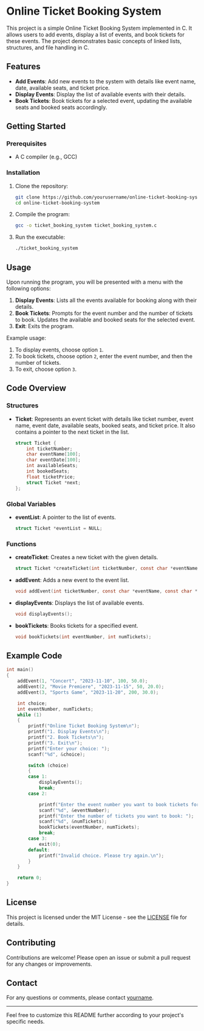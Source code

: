 # Online Ticket Booking System

This project is a simple Online Ticket Booking System implemented in C. It allows users to add events, display a list of events, and book tickets for these events. The project demonstrates basic concepts of linked lists, structures, and file handling in C.

## Features

- **Add Events**: Add new events to the system with details like event name, date, available seats, and ticket price.
- **Display Events**: Display the list of available events with their details.
- **Book Tickets**: Book tickets for a selected event, updating the available seats and booked seats accordingly.

## Getting Started

### Prerequisites

- A C compiler (e.g., GCC)

### Installation

1. Clone the repository:

    ```sh
    git clone https://github.com/yourusername/online-ticket-booking-system.git
    cd online-ticket-booking-system
    ```

2. Compile the program:

    ```sh
    gcc -o ticket_booking_system ticket_booking_system.c
    ```

3. Run the executable:

    ```sh
    ./ticket_booking_system
    ```

## Usage

Upon running the program, you will be presented with a menu with the following options:

1. **Display Events**: Lists all the events available for booking along with their details.
2. **Book Tickets**: Prompts for the event number and the number of tickets to book. Updates the available and booked seats for the selected event.
3. **Exit**: Exits the program.

Example usage:

1. To display events, choose option `1`.
2. To book tickets, choose option `2`, enter the event number, and then the number of tickets.
3. To exit, choose option `3`.

## Code Overview

### Structures

- **Ticket**: Represents an event ticket with details like ticket number, event name, event date, available seats, booked seats, and ticket price. It also contains a pointer to the next ticket in the list.

    ```c
    struct Ticket {
        int ticketNumber;
        char eventName[100];
        char eventDate[100];
        int availableSeats;
        int bookedSeats;
        float ticketPrice;
        struct Ticket *next;
    };
    ```

### Global Variables

- **eventList**: A pointer to the list of events.

    ```c
    struct Ticket *eventList = NULL;
    ```

### Functions

- **createTicket**: Creates a new ticket with the given details.

    ```c
    struct Ticket *createTicket(int ticketNumber, const char *eventName, const char *eventDate, int availableSeats, float ticketPrice);
    ```

- **addEvent**: Adds a new event to the event list.

    ```c
    void addEvent(int ticketNumber, const char *eventName, const char *eventDate, int availableSeats, float ticketPrice);
    ```

- **displayEvents**: Displays the list of available events.

    ```c
    void displayEvents();
    ```

- **bookTickets**: Books tickets for a specified event.

    ```c
    void bookTickets(int eventNumber, int numTickets);
    ```

## Example Code

```c
int main()
{
    addEvent(1, "Concert", "2023-11-10", 100, 50.0);
    addEvent(2, "Movie Premiere", "2023-11-15", 50, 20.0);
    addEvent(3, "Sports Game", "2023-11-20", 200, 30.0);

    int choice;
    int eventNumber, numTickets;
    while (1)
    {
        printf("Online Ticket Booking System\n");
        printf("1. Display Events\n");
        printf("2. Book Tickets\n");
        printf("3. Exit\n");
        printf("Enter your choice: ");
        scanf("%d", &choice);

        switch (choice)
        {
        case 1:
            displayEvents();
            break;
        case 2:

            printf("Enter the event number you want to book tickets for: ");
            scanf("%d", &eventNumber);
            printf("Enter the number of tickets you want to book: ");
            scanf("%d", &numTickets);
            bookTickets(eventNumber, numTickets);
            break;
        case 3:
            exit(0);
        default:
            printf("Invalid choice. Please try again.\n");
        }
    }

    return 0;
}
```

## License

This project is licensed under the MIT License - see the [LICENSE](LICENSE) file for details.

## Contributing

Contributions are welcome! Please open an issue or submit a pull request for any changes or improvements.

## Contact

For any questions or comments, please contact [yourname](mailto:yourname@example.com).

---

Feel free to customize this README further according to your project's specific needs.
